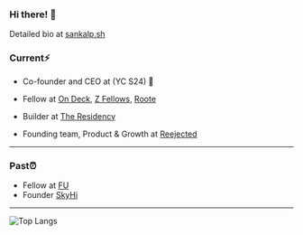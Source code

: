 ### Hi there! 👋

Detailed bio at <a href="https://sankalp.sh/" target="_blank">sankalp.sh</a>

### Current⚡️


* Co-founder and CEO at (YC S24)</a> 🙌
* Fellow at <a href="https://www.beondeck.com/" target="_blank">On Deck</a>, <a href="https://www.zfellows.com/" target="_blank">Z Fellows</a>, <a href="https://www.roote.co/" target="_blank">Roote</a>
* Builder at <a href="https://www.livetheresidency.com/" target="_blank">The Residency</a> 

* Founding team, Product & Growth at <a href="https://reejected.in/" target="_blank">Reejected</a>


<hr />

### Past⏰
* Fellow at <a href="https://www.founder.university/" target="_blank">FU</a>
* Founder <a href="https://skyhi.live/" target="_blank">SkyHi</a>

<hr />

![Top Langs](https://github-readme-stats.vercel.app/api/top-langs/?username=1sankalp&layout=compact)
